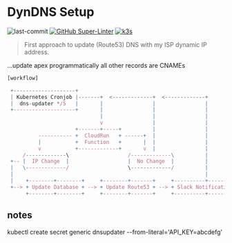 # DynDNS Setup

![last-commit](https://img.shields.io/github/last-commit/tinoschroeter/DynDNS.svg?style=flat)
[![GitHub Super-Linter](https://github.com/tinoschroeter/DynDNS/workflows/Lint%20Code%20Base/badge.svg)](https://github.com/tinoschroeter/DynDNS/actions/workflows/linter.yml)
[![k3s](https://img.shields.io/badge/run%20on%20-Raspberry%20Pi-red)](https://github.com/tinoschroeter/k8s.homelab)

> First approach to update (Route53) DNS with my ISP dynamic IP address.

...update apex programmatically all other records are CNAMEs


```js
[workflow]

 +--------------------+
 | Kubernetes Cronjob |-------+  <-------------+  <-------------+
 |  dns-updater */5   |       |                |                |
 +--------------------+       |                |                |
                              |                |                |
                              v                |                |
                      +-------+-----+          |                |
          ----------- +  CloudRun   + ------+  |                |
          |           +  Function   +       |  |                |
          v           +-------------+       v  |                |
     /-------------\                   /-------------\          |
 +-- |  IP Change  |                   |  No Change  |          |
 |   \-------------/                   \-------------/          |
 |                                                              |
 |    +--------+--------+     +--------+-------+     +----------+---------+
 +--> + Update Database + --> + Update Route53 + --> + Slack Notification +
      +--------+--------+     +--------+-------+     +----------+---------+

```

## notes

kubectl create secret generic dnsupdater --from-literal='API_KEY=abcdefg'

